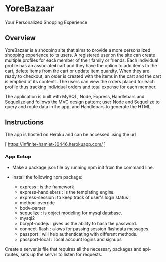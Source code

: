 # YoreBazaar 
Your 
Personalized Shopping Experience


## Overview

YoreBazaar is a shopping site that aims to provide a more personalized shopping experience to its users. A registered user on the site can create multiple profiles for each member of their family or friends. Each individual profile has an associated cart and they have the option to add items to the cart, delete items from the cart or update item quantity. When they are ready to checkout, an order is created with the items in the cart and the cart is emptied of its contents. The users can view the orders placed for each profile thus tracking individual orders and total expense for each member. 

The application is built with MySQL, Node, Express, Handlebars and Sequelize and follows the MVC design pattern; uses Node and Sequelize to query and route data in the app, and Handlebars to generate the HTML.

## Instructions

The app is hosted on Heroku and can be accessed using the url 

[ https://infinite-hamlet-30446.herokuapp.com/ ]

### App Setup

   - Make a package.json file by running npm init from the command line.

   - Install the following npm package: 

      - express : is the framework
      - express-handlebars : is the templating engine.
      - express-session : to keep track of user's login status
      - method-override
      - body-parser
      - sequelize : is object modeling for mysql database.
      - mysql2
      - bcrypt-nodejs : gives us the ability to hash the password.
      - connect-flash :  allows for passing session flashdata messages.
      - passport : will help authenticating with different methods.
      - passport-local : Local account logins and signups

 
Create a server.js file that requires all the necessary packages and api-routes, sets up the server to listen for requests.

